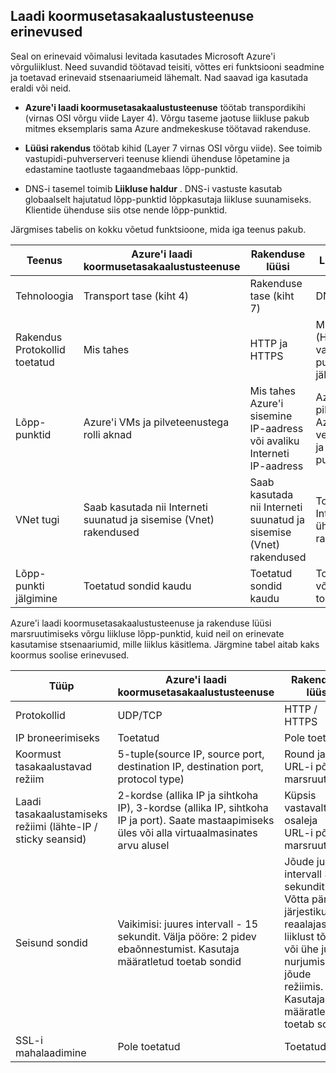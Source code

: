 ## <a name="load-balancer-differences"></a>Laadi koormusetasakaalustusteenuse erinevused

Seal on erinevaid võimalusi levitada kasutades Microsoft Azure'i võrguliiklust. Need suvandid töötavad teisiti, võttes eri funktsiooni seadmine ja toetavad erinevaid stsenaariumeid lähemalt. Nad saavad iga kasutada eraldi või neid.

- **Azure'i laadi koormusetasakaalustusteenuse** töötab transpordikihi (virnas OSI võrgu viide Layer 4). Võrgu taseme jaotuse liikluse pakub mitmes eksemplaris sama Azure andmekeskuse töötavad rakenduse.

- **Lüüsi rakendus** töötab kihid (Layer 7 virnas OSI võrgu viide). See toimib vastupidi-puhverserveri teenuse kliendi ühenduse lõpetamine ja edastamine taotluste tagaandmebaas lõpp-punktid.

- DNS-i tasemel toimib **Liikluse haldur** .  DNS-i vastuste kasutab globaalselt hajutatud lõpp-punktid lõppkasutaja liikluse suunamiseks. Klientide ühenduse siis otse nende lõpp-punktid.

Järgmises tabelis on kokku võetud funktsioone, mida iga teenus pakub.

| Teenus | Azure'i laadi koormusetasakaalustusteenuse | Rakenduse lüüsi | Liikluse haldur |
|---|---|---|---|
|Tehnoloogia| Transport tase (kiht 4) | Rakenduse tase (kiht 7) | DNS-i tase |
| Rakendus Protokollid toetatud | Mis tahes | HTTP ja HTTPS |  Mis tahes (HTTP lõpp on vajalik lõpp-punkti jälgimiseks) |
| Lõpp-punktid | Azure'i VMs ja pilveteenustega rolli aknad | Mis tahes Azure'i sisemine IP-aadress või avaliku Interneti IP-aadress | Azure'i VMs, pilveteenused, Azure'i veebirakenduste ja väliste lõpp-punktid |
| VNet tugi | Saab kasutada nii Interneti suunatud ja sisemise (Vnet) rakendused | Saab kasutada nii Interneti suunatud ja sisemise (Vnet) rakendused |    Toetab ainult Interneti-ühendusega rakenduste |
Lõpp-punkti jälgimine | Toetatud sondid kaudu | Toetatud sondid kaudu | Toetatud HTTP-või HTTPS toomine kaudu | 

Azure'i laadi koormusetasakaalustusteenuse ja rakenduse lüüsi marsruutimiseks võrgu liikluse lõpp-punktid, kuid neil on erinevate kasutamise stsenaariumid, mille liiklus käsitlema. Järgmine tabel aitab kaks koormus soolise erinevused.

| Tüüp | Azure'i laadi koormusetasakaalustusteenuse | Rakenduse lüüsi |
|---|---|---|
| Protokollid | UDP/TCP | HTTP / HTTPS |
| IP broneerimiseks | Toetatud | Pole toetatud | 
| Koormust tasakaalustavad režiim | 5-tuple(source IP, source port, destination IP, destination port, protocol type) | Round jaan<br>URL-i põhjal marsruutimine | 
| Laadi tasakaalustamiseks režiimi (lähte-IP / sticky seansid) |  2-kordse (allika IP ja sihtkoha IP), 3-kordse (allika IP, sihtkoha IP ja port). Saate mastaapimiseks üles või alla virtuaalmasinates arvu alusel | Küpsis vastavalt osaleja<br>URL-i põhjal marsruutimist |
| Seisund sondid | Vaikimisi: juures intervall - 15 sekundit. Välja pööre: 2 pidev ebaõnnestumist. Kasutaja määratletud toetab sondid | Jõude juures intervall 30 sekundit. Võtta pärast 5 järjestikust reaalajas liiklust tõrked või ühe juures nurjumise jõude režiimis. Kasutaja määratletud toetab sondid | 
| SSL-i mahalaadimine | Pole toetatud | Toetatud | 
  
